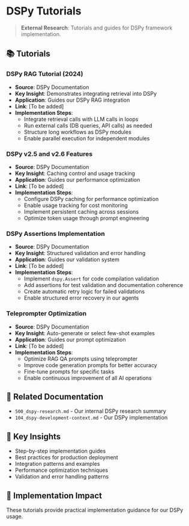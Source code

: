 <!-- CONTEXT_REFERENCE: 400_context-priority-guide.md -->
<!-- MODULE_REFERENCE: B-011-DEPLOYMENT-GUIDE_production_deployment.md -->
<!-- MODULE_REFERENCE: 400_deployment-environment-guide.md -->
<!-- MODULE_REFERENCE: 400_few-shot-context-examples.md -->

<!-- MODULE_REFERENCE: 400_integration-patterns-guide.md -->
<!-- MODULE_REFERENCE: 400_performance-optimization-guide.md -->
# DSPy Tutorials

> **External Research**: Tutorials and guides for DSPy framework implementation.

## 📚 **Tutorials**

### **DSPy RAG Tutorial (2024)**
- **Source**: DSPy Documentation
- **Key Insight**: Demonstrates integrating retrieval into DSPy
- **Application**: Guides our DSPy RAG integration
- **Link**: [To be added]
- **Implementation Steps**:
  - Integrate retrieval calls with LLM calls in loops
  - Run external calls (DB queries, API calls) as needed
  - Structure long workflows as DSPy modules
  - Enable parallel execution for independent modules

### **DSPy v2.5 and v2.6 Features**
- **Source**: DSPy Documentation
- **Key Insight**: Caching control and usage tracking
- **Application**: Guides our performance optimization
- **Link**: [To be added]
- **Implementation Steps**:
  - Configure DSPy caching for performance optimization
  - Enable usage tracking for cost monitoring
  - Implement persistent caching across sessions
  - Optimize token usage through prompt engineering

### **DSPy Assertions Implementation**
- **Source**: DSPy Documentation
- **Key Insight**: Structured validation and error handling
- **Application**: Guides our validation system
- **Link**: [To be added]
- **Implementation Steps**:
  - Implement `dspy.Assert` for code compilation validation
  - Add assertions for test validation and documentation coherence
  - Create automatic retry logic for failed validations
  - Enable structured error recovery in our agents

### **Teleprompter Optimization**
- **Source**: DSPy Documentation
- **Key Insight**: Auto-generate or select few-shot examples
- **Application**: Guides our prompt optimization
- **Link**: [To be added]
- **Implementation Steps**:
  - Optimize RAG QA prompts using teleprompter
  - Improve code generation prompts for better accuracy
  - Fine-tune prompts for specific tasks
  - Enable continuous improvement of all AI operations

## 🔗 **Related Documentation**
- `500_dspy-research.md` - Our internal DSPy research summary
- `104_dspy-development-context.md` - Our DSPy implementation

## 📖 **Key Insights**
- Step-by-step implementation guides
- Best practices for production deployment
- Integration patterns and examples
- Performance optimization techniques
- Validation and error handling patterns

## 🎯 **Implementation Impact**
These tutorials provide practical implementation guidance for our DSPy usage.
